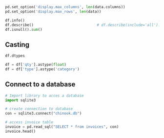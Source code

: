 ```python
pd.set_option('display.max_columns', len(data.columns))
pd.set_option('display.max_rows', len(data))
```

```python
df.info()
df.describe()                             # df.describe(include='all').T
df.isnull().sum()
```
## Casting
```python
df.dtypes

df = df['qty'].astype(float)
df = df['type'].astype('category')
```

## Connect to a database
```python
# Import library to acces a database
import sqlite3

# create connection to database
con = sqlite3.connect("chinook.db")

# access invoice table
invoice = pd.read_sql("SELECT * from invoices", con)
invoice.head()
```
